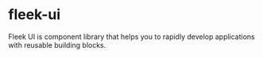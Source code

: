 # fleek-ui
Fleek UI is component library that helps you to rapidly develop applications with reusable building blocks.
